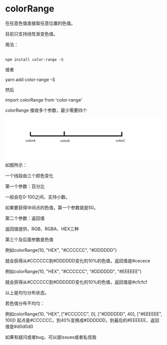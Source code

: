 # colorRange

在任意色值直接取任意位置的色值。

目前只支持线性渐变色值。

用法：

```

npm install color-range -S

```

或者

yarn add color-range -S

然后

import colorRange from 'color-range'


colorRange 接收多个参数，最少需要四个

![Image text](https://raw.githubusercontent.com/DongxuYI/img_folder/master/pic1.png)
如图所示：

一个线段由三个颜色变化

第一个参数：百分比

一般会在0-100之间，支持小数。


如果要获得中间点的色值，第一个参数就是50。

第二个参数：返回值

返回值提供，RGB、RGBA、HEX三种

第三个及后面参数是色值

例如colorRange(10, "HEX", "#CCCCCC", "#DDDDDD")

就会获得从#CCCCCC到#DDDDDD变化的10%的色值，返回值是#cecece


例如colorRange(10, "HEX", "#CCCCCC", "#DDDDDD", "#EEEEEE")

就会获得从#CCCCCC到#DDDDDD变化的10%的色值，返回值是#cfcfcf

以上是均匀分布状态。

若色值分布不均匀：

例如colorRange(10, "HEX", ["#CCCCCC", 0], ["#DDDDDD", 40], ["#EEEEEE", 100])
起点是#CCCCCC，到40%变换成#DDDDDD，到最后的#EEEEEE，返回值是#d0d0d0

如果有疑问或者bug，可以提issues或者私信我
